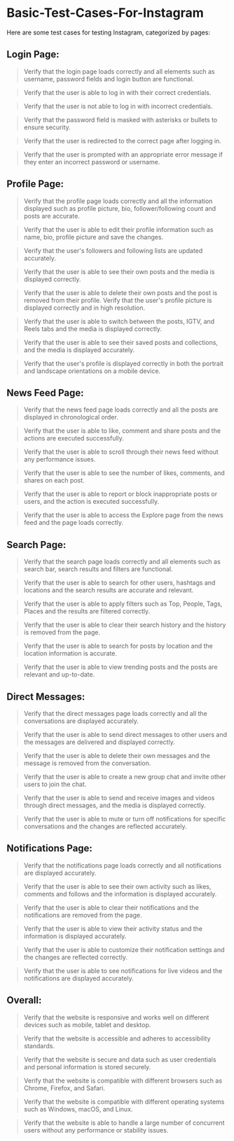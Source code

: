 # Basic-Test-Cases-For-Instagram
Here are some test cases for testing Instagram, categorized by pages:

## Login Page:
> Verify that the login page loads correctly and all elements such as username, password fields and login button are functional.

> Verify that the user is able to log in with their correct credentials.

> Verify that the user is not able to log in with incorrect credentials.

> Verify that the password field is masked with asterisks or bullets to ensure security.

> Verify that the user is redirected to the correct page after logging in.

> Verify that the user is prompted with an appropriate error message if they enter an incorrect password or username.

## Profile Page:
> Verify that the profile page loads correctly and all the information displayed such as profile picture, bio, follower/following count and posts are accurate.

> Verify that the user is able to edit their profile information such as name, bio, profile picture and save the changes.

> Verify that the user's followers and following lists are updated accurately.

> Verify that the user is able to see their own posts and the media is displayed correctly.

> Verify that the user is able to delete their own posts and the post is removed from their profile.
> Verify that the user's profile picture is displayed correctly and in high resolution.

> Verify that the user is able to switch between the posts, IGTV, and Reels tabs and the media is displayed correctly.

> Verify that the user is able to see their saved posts and collections, and the media is displayed accurately.

> Verify that the user's profile is displayed correctly in both the portrait and landscape orientations on a mobile device.

## News Feed Page:
> Verify that the news feed page loads correctly and all the posts are displayed in chronological order.

> Verify that the user is able to like, comment and share posts and the actions are executed successfully.

> Verify that the user is able to scroll through their news feed without any performance issues.

> Verify that the user is able to see the number of likes, comments, and shares on each post.

> Verify that the user is able to report or block inappropriate posts or users, and the action is executed successfully.

> Verify that the user is able to access the Explore page from the news feed and the page loads correctly.

## Search Page:
> Verify that the search page loads correctly and all elements such as search bar, search results and filters are functional.

> Verify that the user is able to search for other users, hashtags and locations and the search results are accurate and relevant.

> Verify that the user is able to apply filters such as Top, People, Tags, Places and the results are filtered correctly.

> Verify that the user is able to clear their search history and the history is removed from the page.

> Verify that the user is able to search for posts by location and the location information is accurate.

> Verify that the user is able to view trending posts and the posts are relevant and up-to-date.

## Direct Messages:
> Verify that the direct messages page loads correctly and all the conversations are displayed accurately.

> Verify that the user is able to send direct messages to other users and the messages are delivered and displayed correctly.

> Verify that the user is able to delete their own messages and the message is removed from the conversation.

> Verify that the user is able to create a new group chat and invite other users to join the chat.

> Verify that the user is able to send and receive images and videos through direct messages, and the media is displayed correctly.

> Verify that the user is able to mute or turn off notifications for specific conversations and the changes are reflected accurately.

## Notifications Page:
> Verify that the notifications page loads correctly and all notifications are displayed accurately.

> Verify that the user is able to see their own activity such as likes, comments and follows and the information is displayed accurately.

> Verify that the user is able to clear their notifications and the notifications are removed from the page.

> Verify that the user is able to view their activity status and the information is displayed accurately.

> Verify that the user is able to customize their notification settings and the changes are reflected correctly.

> Verify that the user is able to see notifications for live videos and the notifications are displayed accurately.

## Overall:
> Verify that the website is responsive and works well on different devices such as mobile, tablet and desktop.

> Verify that the website is accessible and adheres to accessibility standards.

> Verify that the website is secure and data such as user credentials and personal information is stored securely.

> Verify that the website is compatible with different browsers such as Chrome, Firefox, and Safari.

> Verify that the website is compatible with different operating systems such as Windows, macOS, and Linux.

> Verify that the website is able to handle a large number of concurrent users without any performance or stability issues.

